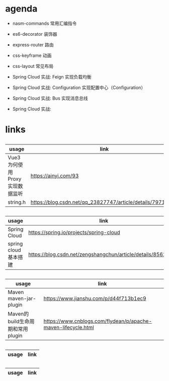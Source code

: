 # agenda

- nasm-commands 常用汇编指令
- es6-decorator 装饰器
- express-router 路由
- css-keyframe 动画
- css-layout 常见布局

- Spring Cloud 实战: Feign 实现负载均衡
- Spring Cloud 实战: Configuration 实现配置中心（Configuration）
- Spring Cloud 实战: Bus 实现消息总线
- Spring Cloud 实战: 

# links

##

| usage                            | link                                                       |
| -------------------------------- | ---------------------------------------------------------- |
| Vue3 为何使用 Proxy 实现数据监听 | https://ainyi.com/93                                       |
| string.h                         | https://blog.csdn.net/qq_23827747/article/details/79712281 |


##

| usage                 | link                                                         |
| --------------------- | ------------------------------------------------------------ |
| Spring Cloud          | https://spring.io/projects/spring-cloud                      |
| spring cloud 基本搭建 | https://blog.csdn.net/zengshangchun/article/details/85626743 |

##

| usage                            | link                                                          |
| -------------------------------- | ------------------------------------------------------------- |
| Maven maven-jar-plugin           | https://www.jianshu.com/p/d44f713b1ec9                        |
| Maven的build生命周期和常用plugin | https://www.cnblogs.com/flydean/p/apache-maven-lifecycle.html |

##

| usage | link |
| ----- | ---- |

##

| usage | link |
| ----- | ---- |
